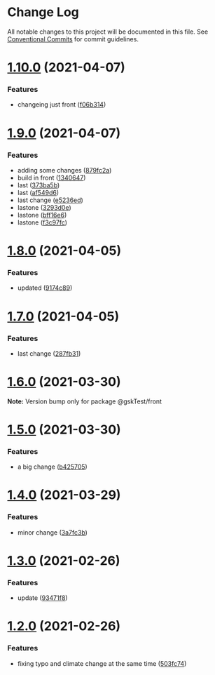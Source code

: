 # Change Log

All notable changes to this project will be documented in this file.
See [Conventional Commits](https://conventionalcommits.org) for commit guidelines.

# [1.10.0](https://github.com/AugustoPeralta/yarn-workspaces/compare/v1.9.0...v1.10.0) (2021-04-07)


### Features

* changeing just front ([f06b314](https://github.com/AugustoPeralta/yarn-workspaces/commit/f06b314c5fd920adca72e17f983f2cdb1ca6a18a))






# [1.9.0](https://github.com/AugustoPeralta/yarn-workspaces/compare/v1.8.0...v1.9.0) (2021-04-07)


### Features

* adding some changes ([879fc2a](https://github.com/AugustoPeralta/yarn-workspaces/commit/879fc2a0172fc7cf8e9f87e032bf61240bfbfe38))
* build in front ([1340647](https://github.com/AugustoPeralta/yarn-workspaces/commit/1340647e171a85cf8ca5154afe594fefa47820ff))
* last ([373ba5b](https://github.com/AugustoPeralta/yarn-workspaces/commit/373ba5b034e35070ae7ea340a7bc84f57ef759ec))
* last ([af549d6](https://github.com/AugustoPeralta/yarn-workspaces/commit/af549d68c2b22cf126633be1e71243d1f9f61c24))
* last change ([e5236ed](https://github.com/AugustoPeralta/yarn-workspaces/commit/e5236ed9411a3e841b3f86dd97540d983cbad423))
* lastone ([3293d0e](https://github.com/AugustoPeralta/yarn-workspaces/commit/3293d0eb2f5746d5ed5979e9839fabb7a7a073ff))
* lastone ([bff16e6](https://github.com/AugustoPeralta/yarn-workspaces/commit/bff16e6ab6bff34314a50b340614bace1e353e6a))
* lastone ([f3c97fc](https://github.com/AugustoPeralta/yarn-workspaces/commit/f3c97fcabecadd518ed355218602acdfc3d87d0d))






# [1.8.0](https://github.com/AugustoPeralta/yarn-workspaces/compare/v1.7.0...v1.8.0) (2021-04-05)


### Features

* updated ([9174c89](https://github.com/AugustoPeralta/yarn-workspaces/commit/9174c89b9db8e8893bb4016449b7923c8199af6c))






# [1.7.0](https://github.com/AugustoPeralta/yarn-workspaces/compare/v1.6.0...v1.7.0) (2021-04-05)


### Features

* last change ([287fb31](https://github.com/AugustoPeralta/yarn-workspaces/commit/287fb31173b050b9bfcf68f7f55ca6371c1b3466))






# [1.6.0](https://github.com/AugustoPeralta/yarn-workspaces/compare/v1.5.0...v1.6.0) (2021-03-30)

**Note:** Version bump only for package @gskTest/front






# [1.5.0](https://github.com/AugustoPeralta/yarn-workspaces/compare/v1.4.0...v1.5.0) (2021-03-30)


### Features

* a big change ([b425705](https://github.com/AugustoPeralta/yarn-workspaces/commit/b425705c4b3ba6a33dab9e4b38ee330081bda852))






# [1.4.0](https://github.com/AugustoPeralta/yarn-workspaces/compare/v1.3.0...v1.4.0) (2021-03-29)


### Features

* minor change ([3a7fc3b](https://github.com/AugustoPeralta/yarn-workspaces/commit/3a7fc3b5aa8fe802a2860c55c47802d4b902e029))






# [1.3.0](https://github.com/nicolasdanelon/yarn-workspaces/compare/v1.2.0...v1.3.0) (2021-02-26)


### Features

* update ([93471f8](https://github.com/nicolasdanelon/yarn-workspaces/commit/93471f8ceae17c1bf752f027c2bd3b67d728b8af))





# [1.2.0](https://github.com/nicolasdanelon/yarn-workspaces/compare/v1.1.0...v1.2.0) (2021-02-26)


### Features

* fixing typo and climate change at the same time ([503fc74](https://github.com/nicolasdanelon/yarn-workspaces/commit/503fc74e22e38a2412bf33ada0081e8fd0705fff))
